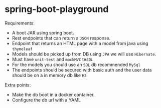 # spring-boot-playground

Requirements:

- A boot JAR using spring boot.
- Rest endpoints that can return a `JSON` response.
- Endpoint that returns an HTML page with a model from java using `thymeleaf`
- Models should be picked up from DB using `JPA` we will use `Hibernate`.
- Must have `unit-test` and `mockMVC` tests.
- For the models you should use an `SQL` db recommended `MySql`
- The endpoints should be secured with basic auth and the user data should be on a in memory db like `H2`

Extra points:
- Make the db boot in a docker container.
- Configure the db url with a YAML